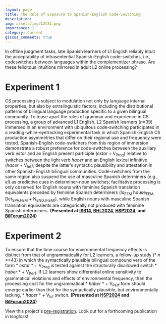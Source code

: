 ```yaml
---
layout: page
title: The Role of Exposure to Spanish-English Code-Switching
description:
img: assets/img/L2CS1.png
importance: 1
category: Current
giscus_comments: true
---
```

In offline judgment tasks, late Spanish learners of L1 English reliably intuit the acceptability of intrasentential Spanish-English code-switches, i.e., codeswitches between languages within the complementizer phrase. Are these felicitous intuitions mirrored in adult L2
online processing?

# Experiment 1

CS processing is subject to modulation not only by language internal properties, but also by extralinguistic factors, including the distributional patterns of bilingual language production specific to a given bilingual community. To tease apart the roles of grammar and
experience in CS processing, a group of advanced L1 English, L2 Spanish learners (*n*=39) immersed in an environment with ubiquitous code-switching participated in a reading-while-eyetracking experimental task in which Spanish-English CS production asymmetries that differ on their regional use and frequency were tested. Spanish-English code-switchers from this region of immersion demonstrate a robust preference for code-switches between the auxiliary verb *estar* and an English present participle (*estar* + V<sub>Prog</sub>) relative to switches between the light verb *hacer* and an English lexical infinitive (*hacer* + V<sub>Inf</sub>), despite the latter’s syntactic plausibility and attestation in other Spanish-English bilingual communities. Code-switchers from the same region also suspend the use of masculine Spanish determiners (e.g., *el*) as predictive cues in determiner-noun switches; facilitative processing is only observed for English nouns with feminine Spanish translation equivalents preceded by feminine Spanish determiners (*la*<sub>FEM</sub> house<sub>FEM</sub>, Det<sub>SPA,FEM</sub> + N<sub>ENG,(FEM)</sub>), while English nouns with masculine Spanish translation
equivalents are categorically not produced with feminine Spanish determiners. **(Presented at [ISB14](https://drive.google.com/file/d/1V1p47XGXjBwZrtY17u45DcHOhLbxUOpd/view), [BHL2024](https://bhlmultilingualism.wixsite.com/bhl-multilingualism/copia-de-submissions), [HSP2024](https://hsp2024.github.io/abstracts/submission_291.pdf), and [BilForum2024](https://bilforum.hip.uic.edu/program/))**

# Experiment 2

To ensure that the time course for environmental frequency effects is distinct from that of ungrammaticality for L2 learners, a follow-up study (* *n* *=43) in which the syntactically plausible bilingual compound verb of the form * *estar* * + V<sub>Prog</sub> is tested against
the structurally disallowed switch * *haber* * + V<sub>Perf</sub>. If L2 learners show differential online sensitivity to grammatical violations and effects of environmental frequency, then the processing cost for the ungrammatical * *haber* * + V<sub>Perf</sub> form should emerge earlier than that for the syntactically plausible, but environmentally lacking, * *hacer* * + V<sub>Inf</sub> switch. **(Presented at [HSP2024](https://hsp2024.github.io/abstracts/submission_291.pdf) and [BilForum2024](https://bilforum.hip.uic.edu/program/))**

View this project's [pre-registration](https://doi.org/10.17605/OSF.IO/7BZXE).
Look out for a forthcoming publication in *Isogloss*!
